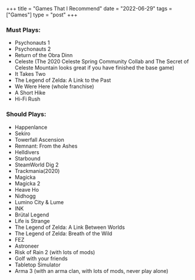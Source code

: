 +++
title = "Games That I Recommend"
date = "2022-06-29"
tags = ["Games"]
type = "post"
+++

### Must Plays:
- Psychonauts 1
- Psychonauts 2
- Return of the Obra Dinn
- Celeste (The 2020 Celeste Spring Community Collab and The Secret of Celeste Mountain looks great if you have finished the base game)
- It Takes Two
- The Legend of Zelda: A Link to the Past
- We Were Here (whole franchise)
- A Short Hike
- Hi-Fi Rush


### Should Plays:
- Happenlance
- Sekiro
- Towerfall Ascension
- Remnant: From the Ashes
- Helldivers
- Starbound
- SteamWorld Dig 2
- Trackmania(2020)
- Magicka
- Magicka 2
- Heave Ho
- Nidhogg
- Lumino City & Lume
- INK
- Brütal Legend
- Life is Strange
- The Legend of Zelda: A Link Between Worlds
- The Legend of Zelda: Breath of the Wild
- FEZ
- Astroneer
- Risk of Rain 2 (with lots of mods)
- Golf with your friends
- Tabletop Simulator
- Arma 3 (with an arma clan, with lots of mods, never play alone)

